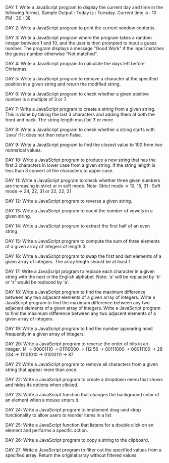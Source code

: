 DAY 1: Write a JavaScript program to display the current day and time in the following format.
       Sample Output : 
       Today is : Tuesday.
       Current time is : 10 PM : 30 : 38

DAY 2: Write a JavaScript program to print the current window contents.

DAY 3: Write a JavaScript program where the program takes a random integer between 1 and 10, and the user is then prompted to input a guess number. 
       The program displays a message "Good Work" if the input matches the guess number otherwise "Not matched".

DAY 4: Write a JavaScript program to calculate the days left before Christmas.

DAY 5: Write a JavaScript program to remove a character at the specified position in a given string and return the modified string.

DAY 6: Write a JavaScript program to check whether a given positive number is a multiple of 3 or 7.

DAY 7: Write a JavaScript program to create a string from a given string. This is done by taking the last 3 characters and adding them at both the front and back. The string 
       length must be 3 or more.

DAY 8: Write a JavaScript program to check whether a string starts with 'Java'  if it does not then  return False.

DAY 9: Write a JavaScript program to find the closest value to 100 from two numerical values.

DAY 10: Write a JavaScript program to produce a new string that has the first 3 characters in lower case from a given string. If the string length is less than 3 convert all 
        the characters to upper case.

DAY 11: Write a JavaScript program to check whether three given numbers are increasing in strict or in soft mode.
        Note: Strict mode -> 10, 15, 31 : Soft mode -> 24, 22, 31 or 22, 22, 31

DAY 12: Write a JavaScript program to reverse a given string.

DAY 13: Write a JavaScript program to count the number of vowels in a given string.

DAY 14: Write a JavaScript program to extract the first half of an even string.

DAY 15: Write a JavaScript program to compute the sum of three elements of a given array of integers of length 3.

DAY 16: Write a JavaScript program to swap the first and last elements of a given array of integers. The array length should be at least 1.

DAY 17: Write a JavaScript program to replace each character in a given string with the next in the English alphabet.
        Note: 'a' will be replaced by 'b' or 'z' would be replaced by 'a'.

DAY 18: Write a JavaScript program to find the maximum difference between any two adjacent elements of a given array of integers. Write a JavaScript program to find the 
        maximum difference between any two adjacent elements of a given array of integers. Write a JavaScript program to find the maximum difference between any two adjacent 
        elements of a given array of integers.

DAY 19: Write a JavaScript program to find the number appearing most frequently in a given array of integers.

DAY 20: Write a JavaScript program to reverse the order of bits in an integer. 
        14 -> 00001110 -> 01110000 -> 112
        56 -> 00111000 -> 00011100 -> 28
        234 -> 11101010 -> 01010111 -> 87

DAY 21: Write a JavaScript program to remove all characters from a given string that appear more than once.

DAY 22: Write a JavaScript program to create a dropdown menu that shows and hides its options when clicked.

DAY 23: Write a JavaScript function that changes the background color of an element when a mouse enters it.

DAY 24: Write a JavaScript program to implement drag-and-drop functionality to allow users to reorder items in a list

DAY 25: Write a JavaScript function that listens for a double click on an element and performs a specific action.

DAY 26: Write a JavaScript program to copy a string to the clipboard.

DAY 27: Write a JavaScript program to filter out the specified values from a specified array. Return the original array without filtered values.





